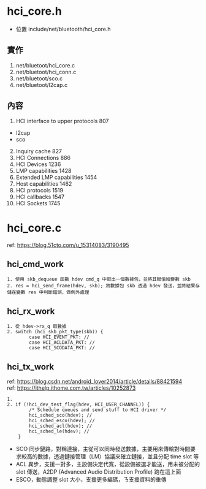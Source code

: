 # hci_core.h
- 位置 include/net/bluetooth/hci_core.h

## 實作 
1. net/bluetoot/hci_core.c
2. net/bluetoot/hci_conn.c
3. net/bluetoot/sco.c
4. net/bluetoot/l2cap.c

## 內容
1. HCI interface to upper protocols     807
- l2cap
- sco
2. Inquiry cache                        827
3. HCI Connections                      886
4. HCI Devices                          1236
5. LMP capabilities                     1428
6. Extended LMP capabilities            1454
7. Host capabilities                    1462
8. HCI protocols                        1519
9. HCI callbacks                        1547
10. HCI Sockets                         1745


# hci_core.c
ref: https://blog.51cto.com/u_15314083/3190495

## hci_cmd_work
```
1. 使用 skb_dequeue 函數 hdev cmd_q 中取出一個數據包，並將其賦值給變數 skb
2. res = hci_send_frame(hdev, skb); 將數據包 skb 透過 hdev 發送，並將結果存儲在變數 res 中判斷錯誤，做例外處理
```
## hci_rx_work
```
1. 從 hdev->rx_q 取數據
2. switch (hci_skb_pkt_type(skb)) {
        case HCI_EVENT_PKT: // 
        case HCI_ACLDATA_PKT: //
        case HCI_SCODATA_PKT: //
```
## hci_tx_work
ref: https://blog.csdn.net/android_lover2014/article/details/88421594  
ref: https://ithelp.ithome.com.tw/articles/10252873
```
1. 
2. if (!hci_dev_test_flag(hdev, HCI_USER_CHANNEL)) {
        /* Schedule queues and send stuff to HCI driver */
        hci_sched_sco(hdev); //
        hci_sched_esco(hdev); //
        hci_sched_acl(hdev); //
        hci_sched_le(hdev); // 
    }
```
- SCO 同步鏈路，對稱連接，主從可以同時發送數據，主要用來傳輸對時間要求較高的數據，透過鏈接管理（LM）協議來確立鏈接，並且分配 time slot 等
- ACL 異步，支援一對多，主設備決定代寬，從設備被選才能送，用未被分配的 slot 傳送，A2DP (Advanced Audio Distribution Profile) 跑在這上面
- ESCO，動態調整 slot 大小，支援更多編碼，ㄋ支援資料的重傳
